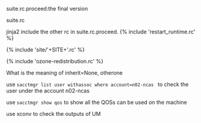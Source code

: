 suite.rc.proceed:the final version

suite.rc 

jinja2 include the other rc in suite.rc.proceed.
{% include 'restart_runtime.rc' %}

{% include 'site/'+SITE+'.rc' %}

{% include 'ozone-redistribution.rc' %}

What is the meaning of inherit=None, otherone

use `sacctmgr list user withassoc where account=n02-ncas ` to check the user under the account n02-ncas

use `sacctmgr show qos` to show all the QOSs can be used on the machine


use xconv to check the outputs of UM




























